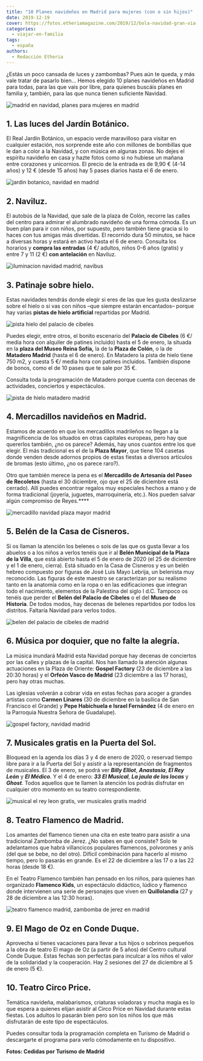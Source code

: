 ```yaml
---
title: "10 Planes navideños en Madrid para mujeres (con o sin hijos)"
date: 2019-12-19
cover: https://fotos.etheriamagazine.com/2019/12/bola-navidad-gran-via-alcala.jpg
categories: 
  - viajar-en-familia
tags: 
  - españa
authors: 
  - Redacción Etheria
---
```


¿Estás un poco cansada de luces y zambombas? Pues aún te queda, y más vale tratar de 
pasarlo bien... Hemos elegido 10 planes navideños en Madrid para todas, para las que 
vais por libre, para quienes buscáis planes en familia y, también, para las que nunca 
tienen suficiente Navidad. 

![madrid en navidad, planes para mujeres en madrid](https://fotos.etheriamagazine.com/2019/12/bola-navidad-gran-via-alcala.jpg "Madrid se ilumina en Navidad.")

## 1\. Las luces del Jardín Botánico.

El Real Jardín Botánico, un espacio verde maravilloso para visitar en cualquier 
estación, nos sorprende este año con millones de bombillas que le dan a color a la 
Navidad, y con música en algunas zonas. No dejes el espíritu navideño en casa y hazte 
fotos como si no hubiese un mañana entre corazones y unicornios. El precio de la entrada 
es de 9,90 € (4-14 años) y 12 € (desde 15 años) hay 5 pases diarios hasta el 6 de enero. 

![jardin botanico, navidad en madrid](https://fotos.etheriamagazine.com/2019/12/luces-del-real-jardin-botanico.jpg "Luces del Real Jardín Botánico. © Christmas Garden")

## 2\. Naviluz.

El autobús de la Navidad, que sale de la plaza de Colón, recorre las calles del centro 
para admirar el alumbrado navideño de una forma cómoda. Es un buen plan para ir con 
niños, por supuesto, pero también tiene gracia si lo haces con tus amigas más 
divertidas. El recorrido dura 50 minutos, se hace a diversas horas y estará en activo 
hasta el 6 de enero. Consulta los horarios y **compra las entradas** (4 €/ adultos, 
niños 0-6 años (gratis) y entre 7 y 11 (2 €) **con antelación** en Naviluz. 

![iluminacion navidad madrid, navibus](https://fotos.etheriamagazine.com/2019/12/iluminacion-navidad-gran-via-madrid.jpg "Iluminación de Gran Vía (Madrid).")

## 3\. Patinaje sobre hielo.

Estas navidades tendrás donde elegir si eres de las que les gusta deslizarse sobre el 
hielo o si vas con niños –que siempre estarán encantados– porque hay varias **pistas de 
hielo artificial** repartidas por Madrid. 

![pista hielo del palacio de cibeles](https://fotos.etheriamagazine.com/2019/12/pista-hielo-centrocentro-palacio-cibeles.jpg "Pista de hielo del Palacio a Cibeles.")

Puedes elegir, entre otros, el bonito escenario del **Palacio de Cibeles** (6 €/ media 
hora con alquiler de patines incluido) hasta el 5 de enero, la situada en la **plaza del 
Museo Reina Sofía,** la de la **Plaza de Colón**, o la de **Matadero Madrid** (hasta el 
6 de enero). En Matadero la pista de hielo tiene 750 m2, y cuesta 5 €/ media hora con 
patines incluidos. También dispone de bonos, como el de 10 pases que te sale por 35 €. 

Consulta toda la programación de Matadero porque cuenta con decenas de actividades, 
conciertos y espectáculos. 

![pista de hielo matadero madrid](https://fotos.etheriamagazine.com/2019/12/pista-hielo-matadero.jpg "Pista de hielo de Matadero Madrid.")

## 4\. Mercadillos navideños en Madrid.

Estamos de acuerdo en que los mercadillos madrileños no llegan a la magnificencia de los 
situados en otras capitales europeas, pero hay que quererlos también, ¿no os parece? 
Además, hay unos cuantos entre los que elegir. El más tradicional es el de la **Plaza 
Mayor**, que tiene 104 casetas donde venden desde adornos propios de estas fiestas a 
diversos artículos de bromas (esto último, ¿no os parece raro?). 

Otro que también merece la pena es el **Mercadillo de Artesanía del Paseo de Recoletos** 
(hasta el 30 diciembre, ojo que el 25 de diciembre está cerrado). Allí puedes encontrar 
regalos muy especiales hechos a mano y de forma tradicional (joyería, juguetes, 
marroquinería, etc.). Nos pueden salvar algún compromiso de Reyes.**** 

![mercadillo navidad plaza mayor madrid](https://fotos.etheriamagazine.com/2019/12/Mercadillo-Plaza-Mayor-navidad.jpg "Mercadillo navideño de la Plaza Mayor de Madrid.")

## 5\. Belén de la Casa de Cisneros.

Si os llaman la atención los belenes o sois de las que os gusta llevar a los abuelos o a 
los niños a verlos tenéis que ir al **Belén Municipal de la Plaza de la 
Villa**[,](https://www.navidadmadrid.com/evento/belen-municipal-de-plaza-de-la-villa) 
que está abierto hasta el 5 de enero de 2020 (el 25 de diciembre y el 1 de enero, 
cierra). Está situado en la Casa de Cisneros y es un belén hebreo compuesto por figuras 
de José Luis Mayo Lebrija, un belenista muy reconocido. Las figuras de este maestro se 
caracterizan por su realismo tanto en la anatomía como en la ropa o en las edificaciones 
que integran todo el nacimiento, elementos de la Palestina del siglo I d.C. Tampoco os 
tenéis que perder el **Belén del Palacio de Cibeles** o el del **Museo de Historia**. De 
todos modos, hay decenas de belenes repartidos por todos los distritos. Faltaría Navidad 
para verlos todos. 

![belen del palacio de cibeles de madrid](https://fotos.etheriamagazine.com/2019/12/belen-cibeles-madrid.jpg "Belén del Palacio de Cibeles.")

## 6\. Música por doquier, que no falte la alegría.

La música inundará Madrid esta Navidad porque hay decenas de conciertos por las calles y 
plazas de la capital. Nos han llamado la atención algunas actuaciones en la Plaza de 
Oriente: **Gospel Factory** (23 de diciembre a las 20:30 horas) y el **Orfeón Vasco de 
Madrid** (23 diciembre a las 17 horas), pero hay otras muchas. 

Las iglesias volverán a cobrar vida en estas fechas para acoger a grandes artistas como 
**Carmen Linares** (30 de diciembre en la basílica de San Francisco el Grande) y **Pepe 
Habichuela e Israel Fernández** (4 de enero en la Parroquia Nuestra Señora de 
Guadalupe). 

![gospel factory, navidad madrid](https://fotos.etheriamagazine.com/2019/12/madrid-navidad-Gospel-Factory.jpg "Gospel Factory actuará en la Plaza de Oriente.")

## 7\. Musicales gratis en la Puerta del Sol.

Bloquead en la agenda los días 3 y 4 de enero de 2020, o reservad tiempo libre para ir a 
la Puerta del Sol y asistir a la representanción de fragmentos de musicales. El 3 de 
enero, se podrá ver _**Billy Elliot**_, **_Anastasia_**, **_El Rey León_** y _**El 
Médico**_. Y el 4 de enero: _**33 El Musical**_, _**La jaula de las locas**_ y 
**_Ghost_**. Todos aquellos que te llamen la atención los podrás disfrutar en cualquier 
otro momento en su teatro correspondiente. 

![musical el rey leon gratis, ver musicales gratis madrid](https://fotos.etheriamagazine.com/2019/12/musical-gratis-El-Rey-Leon.jpg "Disfruta del musical El Rey León en la Puerta del Sol.")

## 8\. Teatro Flamenco de Madrid.

Los amantes del flamenco tienen una cita en este teatro para asistir a una tradicional 
Zambomba de Jerez. ¿No sabes en qué consiste? Solo te adelantamos que habrá villancicos 
populares flamencos, polvorones y anís (del que se bebe, no del otro). Difícil 
combinación para hacerlo al mismo tiempo, pero lo pasarás en grande. Es el 22 de 
diciembre a las 17 o a las 22 horas (desde 18 €). 

En el Teatro Flamenco también han pensado en los niños, para quienes han organizado 
**Flamenco Kids**, un espectáculo didáctico, lúdico y flamenco donde intervienen una 
serie de personajes que viven en **Quillolandia** (27 y 28 de diciembre a las 12:30 
horas). 

![teatro flamenco madrid, zambomba de jerez en madrid](https://fotos.etheriamagazine.com/2019/12/Zambomba-de-Jerez-en-teatro-flamenco.jpg "Zambomba de Jerez en el © Teatro Flamenco de Madrid.")

## 9\. El Mago de Oz en Conde Duque.

Aprovecha si tienes vacaciones para llevar a tus hijos o sobrinos pequeños a la obra de 
teatro El mago de Oz (a partir de 5 años) del Centro cultural Conde Duque. Estas fechas 
son perfectas para inculcar a los niños el valor de la solidaridad y la cooperación. Hay 
2 sesiones del 27 de diciembre al 5 de enero (5 €). 

## 10\. Teatro Circo Price.

Temática navideña, malabarismos, criaturas voladoras y mucha magia es lo que espera a 
quienes elijan asistir al Circo Price en Navidad durante estas fiestas. Los adultos lo 
pasarán bien pero son los niños los que más disfrutarán de este tipo de espectáculos. 

Puedes consultar toda la programación completa en Turismo de Madrid o descargarte el 
programa para verlo cómodamente en tu dispositivo. 

**Fotos: Cedidas por Turismo de Madrid**
